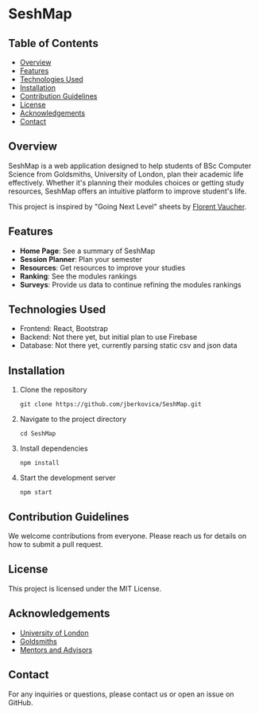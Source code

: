 # SeshMap

## Table of Contents

-   [Overview](#overview)
-   [Features](#features)
-   [Technologies Used](#technologies-used)
-   [Installation](#installation)
-   [Contribution Guidelines](#contribution-guidelines)
-   [License](#license)
-   [Acknowledgements](#acknowledgements)
-   [Contact](#contact)

## Overview

SeshMap is a web application designed to help students of BSc Computer Science from Goldsmiths, University of London, plan their academic life effectively. Whether it's planning their modules choices or getting study resources, SeshMap offers an intuitive platform to improve student's life.

This project is inspired by "Going Next Level" sheets by [Florent Vaucher](https://github.com/Artachtron).

## Features

-   **Home Page**: See a summary of SeshMap
-   **Session Planner**: Plan your semester
-   **Resources**: Get resources to improve your studies
-   **Ranking**: See the modules rankings
-   **Surveys**: Provide us data to continue refining the modules rankings

## Technologies Used

-   Frontend: React, Bootstrap
-   Backend: Not there yet, but initial plan to use Firebase
-   Database: Not there yet, currently parsing static csv and json data

## Installation

1. Clone the repository

    ```
    git clone https://github.com/jberkovica/SeshMap.git
    ```

2. Navigate to the project directory

    ```
    cd SeshMap
    ```

3. Install dependencies

    ```
    npm install
    ```

4. Start the development server
    ```
    npm start
    ```

## Contribution Guidelines

We welcome contributions from everyone. Please reach us for details on how to submit a pull request.

## License

This project is licensed under the MIT License.

## Acknowledgements

-   [University of London](https://www.london.ac.uk/)
-   [Goldsmiths](https://www.gold.ac.uk/)
-   [Mentors and Advisors](#)

## Contact

For any inquiries or questions, please contact us or open an issue on GitHub.
